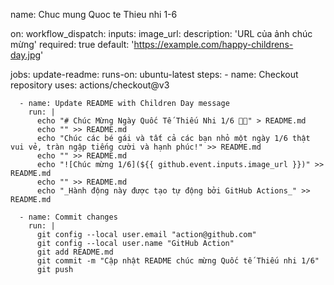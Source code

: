 name: Chuc mung Quoc te Thieu nhi 1-6

on:
  workflow_dispatch:
    inputs:
      image_url:
        description: 'URL của ảnh chúc mừng'
        required: true
        default: 'https://example.com/happy-childrens-day.jpg'

jobs:
  update-readme:
    runs-on: ubuntu-latest
    steps:
      - name: Checkout repository
        uses: actions/checkout@v3

      - name: Update README with Children Day message
        run: |
          echo "# Chúc Mừng Ngày Quốc Tế Thiếu Nhi 1/6 🧸🎉" > README.md
          echo "" >> README.md
          echo "Chúc các bé gái và tất cả các bạn nhỏ một ngày 1/6 thật vui vẻ, tràn ngập tiếng cười và hạnh phúc!" >> README.md
          echo "" >> README.md
          echo "![Chúc mừng 1/6](${{ github.event.inputs.image_url }})" >> README.md
          echo "" >> README.md
          echo "_Hành động này được tạo tự động bởi GitHub Actions_" >> README.md

      - name: Commit changes
        run: |
          git config --local user.email "action@github.com"
          git config --local user.name "GitHub Action"
          git add README.md
          git commit -m "Cập nhật README chúc mừng Quốc tế Thiếu nhi 1/6"
          git push
